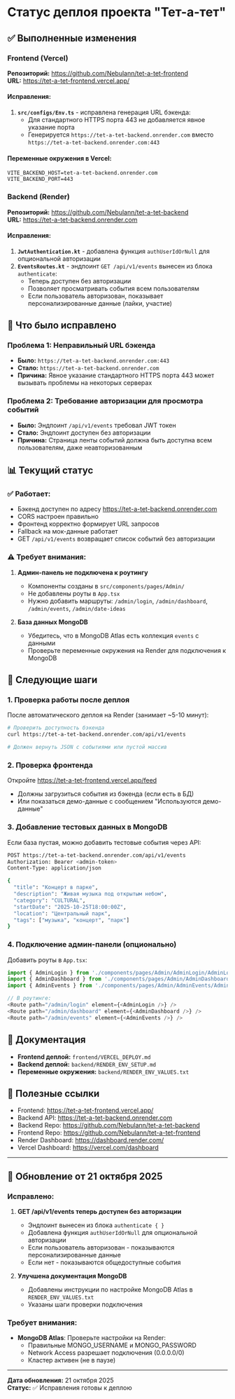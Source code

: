 # Статус деплоя проекта "Тет-а-тет"

## ✅ Выполненные изменения

### Frontend (Vercel)
**Репозиторий:** https://github.com/Nebulann/tet-a-tet-frontend  
**URL:** https://tet-a-tet-frontend.vercel.app/

#### Исправления:
1. **`src/configs/Env.ts`** - исправлена генерация URL бэкенда:
   - Для стандартного HTTPS порта 443 не добавляется явное указание порта
   - Генерируется `https://tet-a-tet-backend.onrender.com` вместо `https://tet-a-tet-backend.onrender.com:443`

#### Переменные окружения в Vercel:
```
VITE_BACKEND_HOST=tet-a-tet-backend.onrender.com
VITE_BACKEND_PORT=443
```

### Backend (Render)
**Репозиторий:** https://github.com/Nebulann/tet-a-tet-backend  
**URL:** https://tet-a-tet-backend.onrender.com

#### Исправления:
1. **`JwtAuthentication.kt`** - добавлена функция `authUserIdOrNull` для опциональной авторизации
2. **`EventsRoutes.kt`** - эндпоинт `GET /api/v1/events` вынесен из блока `authenticate`:
   - Теперь доступен без авторизации
   - Позволяет просматривать события всем пользователям
   - Если пользователь авторизован, показывает персонализированные данные (лайки, участие)

## 🔧 Что было исправлено

### Проблема 1: Неправильный URL бэкенда
- **Было:** `https://tet-a-tet-backend.onrender.com:443`
- **Стало:** `https://tet-a-tet-backend.onrender.com`
- **Причина:** Явное указание стандартного HTTPS порта 443 может вызывать проблемы на некоторых серверах

### Проблема 2: Требование авторизации для просмотра событий
- **Было:** Эндпоинт `/api/v1/events` требовал JWT токен
- **Стало:** Эндпоинт доступен без авторизации
- **Причина:** Страница ленты событий должна быть доступна всем пользователям, даже неавторизованным

## 📊 Текущий статус

### ✅ Работает:
- Бэкенд доступен по адресу https://tet-a-tet-backend.onrender.com
- CORS настроен правильно
- Фронтенд корректно формирует URL запросов
- Fallback на мок-данные работает
- GET `/api/v1/events` возвращает список событий без авторизации

### ⚠️ Требует внимания:
1. **Админ-панель не подключена к роутингу**
   - Компоненты созданы в `src/components/pages/Admin/`
   - Не добавлены роуты в `App.tsx`
   - Нужно добавить маршруты: `/admin/login`, `/admin/dashboard`, `/admin/events`, `/admin/date-ideas`

2. **База данных MongoDB**
   - Убедитесь, что в MongoDB Atlas есть коллекция `events` с данными
   - Проверьте переменные окружения на Render для подключения к MongoDB

## 🚀 Следующие шаги

### 1. Проверка работы после деплоя
После автоматического деплоя на Render (занимает ~5-10 минут):
```bash
# Проверить доступность бэкенда
curl https://tet-a-tet-backend.onrender.com/api/v1/events

# Должен вернуть JSON с событиями или пустой массив
```

### 2. Проверка фронтенда
Откройте https://tet-a-tet-frontend.vercel.app/feed
- Должны загрузиться события из бэкенда (если есть в БД)
- Или показаться демо-данные с сообщением "Используются демо-данные"

### 3. Добавление тестовых данных в MongoDB
Если база пустая, можно добавить тестовые события через API:
```bash
POST https://tet-a-tet-backend.onrender.com/api/v1/events
Authorization: Bearer <admin-token>
Content-Type: application/json

{
  "title": "Концерт в парке",
  "description": "Живая музыка под открытым небом",
  "category": "CULTURAL",
  "startDate": "2025-10-25T18:00:00Z",
  "location": "Центральный парк",
  "tags": ["музыка", "концерт", "парк"]
}
```

### 4. Подключение админ-панели (опционально)
Добавить роуты в `App.tsx`:
```typescript
import { AdminLogin } from './components/pages/Admin/AdminLogin/AdminLogin'
import { AdminDashboard } from './components/pages/Admin/AdminDashboard/AdminDashboard'
import { AdminEvents } from './components/pages/Admin/AdminEvents/AdminEvents'

// В роутинге:
<Route path="/admin/login" element={<AdminLogin />} />
<Route path="/admin/dashboard" element={<AdminDashboard />} />
<Route path="/admin/events" element={<AdminEvents />} />
```

## 📝 Документация

- **Frontend деплой:** `frontend/VERCEL_DEPLOY.md`
- **Backend деплой:** `backend/RENDER_ENV_SETUP.md`
- **Переменные окружения:** `backend/RENDER_ENV_VALUES.txt`

## 🔗 Полезные ссылки

- Frontend: https://tet-a-tet-frontend.vercel.app/
- Backend API: https://tet-a-tet-backend.onrender.com
- Backend Repo: https://github.com/Nebulann/tet-a-tet-backend
- Frontend Repo: https://github.com/Nebulann/tet-a-tet-frontend
- Render Dashboard: https://dashboard.render.com/
- Vercel Dashboard: https://vercel.com/dashboard

---

## 🔄 Обновление от 21 октября 2025

### Исправлено:
1. **GET /api/v1/events теперь доступен без авторизации**
   - Эндпоинт вынесен из блока `authenticate { }`
   - Добавлена функция `authUserIdOrNull` для опциональной авторизации
   - Если пользователь авторизован - показываются персонализированные данные
   - Если нет - показываются общедоступные события

2. **Улучшена документация MongoDB**
   - Добавлены инструкции по настройке MongoDB Atlas в `RENDER_ENV_VALUES.txt`
   - Указаны шаги проверки подключения

### Требует внимания:
- **MongoDB Atlas**: Проверьте настройки на Render:
  - Правильные MONGO_USERNAME и MONGO_PASSWORD
  - Network Access разрешает подключения (0.0.0.0/0)
  - Кластер активен (не в паузе)

---

**Дата обновления:** 21 октября 2025  
**Статус:** ✅ Исправления готовы к деплою
